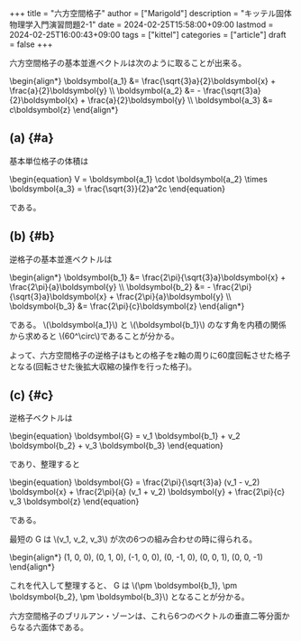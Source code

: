 +++
title = "六方空間格子"
author = ["Marigold"]
description = "キッテル固体物理学入門演習問題2-1"
date = 2024-02-25T15:58:00+09:00
lastmod = 2024-02-25T16:00:43+09:00
tags = ["kittel"]
categories = ["article"]
draft = false
+++

六方空間格子の基本並進ベクトルは次のように取ることが出来る。

<!--more-->

\begin{align\*}
\boldsymbol{a\_1} &=   \frac{\sqrt{3}a}{2}\boldsymbol{x} + \frac{a}{2}\boldsymbol{y} \\\\
\boldsymbol{a\_2} &= - \frac{\sqrt{3}a}{2}\boldsymbol{x} + \frac{a}{2}\boldsymbol{y} \\\\
\boldsymbol{a\_3} &=   c\boldsymbol{z}
\end{align\*}


## (a) {#a}

基本単位格子の体積は

\begin{equation}
V = \boldsymbol{a\_1} \cdot \boldsymbol{a\_2} \times \boldsymbol{a\_3} = \frac{\sqrt{3}}{2}a^2c
\end{equation}

である。


## (b) {#b}

逆格子の基本並進ベクトルは

\begin{align\*}
\boldsymbol{b\_1} &=   \frac{2\pi}{\sqrt{3}a}\boldsymbol{x} + \frac{2\pi}{a}\boldsymbol{y} \\\\
\boldsymbol{b\_2} &= - \frac{2\pi}{\sqrt{3}a}\boldsymbol{x} + \frac{2\pi}{a}\boldsymbol{y} \\\\
\boldsymbol{b\_3} &=   \frac{2\pi}{c}\boldsymbol{z}
\end{align\*}

である。 \\(\boldsymbol{a\_1}\\) と \\(\boldsymbol{b\_1}\\) のなす角を内積の関係から求めると
\\(60^\circ\\)であることが分かる。

よって、六方空間格子の逆格子はもとの格子をz軸の周りに60度回転させた格子となる(回転させた後拡大収縮の操作を行った格子)。


## (c) {#c}

逆格子ベクトルは

\begin{equation}
\boldsymbol{G} = v\_1 \boldsymbol{b\_1} + v\_2 \boldsymbol{b\_2} + v\_3 \boldsymbol{b\_3}
\end{equation}

であり、整理すると

\begin{equation}
\boldsymbol{G} = \frac{2\pi}{\sqrt{3}a} (v\_1 - v\_2) \boldsymbol{x}
               + \frac{2\pi}{a} (v\_1 + v\_2) \boldsymbol{y}
               + \frac{2\pi}{c} v\_3 \boldsymbol{z}
\end{equation}

である。

最短の G は \\(v\_1, v\_2, v\_3\\) が次の6つの組み合わせの時に得られる。

\begin{align\*}
(1, 0, 0), (0, 1, 0), (-1, 0, 0), (0, -1, 0), (0, 0, 1), (0, 0, -1)
\end{align\*}

これを代入して整理すると、 G は
\\(\pm \boldsymbol{b\_1}, \pm \boldsymbol{b\_2}, \pm \boldsymbol{b\_3}\\)
となることが分かる。

六方空間格子のブリルアン・ゾーンは、これら6つのベクトルの垂直二等分面からなる六面体である。
